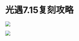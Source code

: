 # 光遇7.15复刻攻略
  

![](https://ok.166.net/reunionpub/ds/kol/20210715/120951-05sdc8wkv2.png)

![](https://ok.166.net/reunionpub/ds/kol/20210715/121044-9q20bp4gl5.jpeg)

